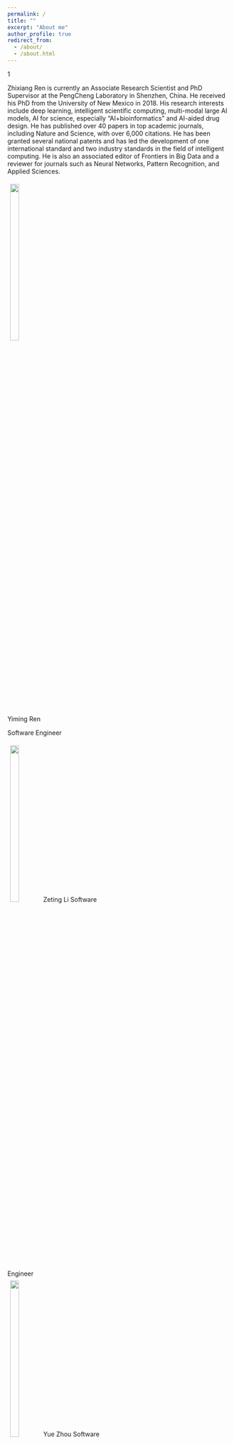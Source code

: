 ```yaml
---
permalink: /
title: ""
excerpt: "About me"
author_profile: true
redirect_from: 
  - /about/
  - /about.html
---
```


1

Zhixiang Ren is currently an Associate Research Scientist and PhD Supervisor at the PengCheng Laboratory in Shenzhen, China. He received his PhD from the University of New Mexico in 2018. His research interests include deep learning, intelligent scientific computing, multi-modal large AI models, AI for science, especially “AI+bioinformatics” and AI-aided drug design. He has published over 40 papers in top academic journals, including Nature and Science, with over 6,000 citations. He has been granted several national patents and has led the development of one international standard and two industry standards in the field of intelligent computing. He is also an associated editor of Frontiers in Big Data and a reviewer for journals such as Neural Networks, Pattern Recognition, and Applied Sciences.

<div style="float: left;">

  <div>
    <img style="width: 30%;padding: 3%;" src="/images/profile.png"></img>
    <p>Yiming Ren</p>
    <p>Software Engineer</p>
  </div>

  <div>
    <img style="width: 30%;padding: 3%;" src="/images/profile.png" />
    <h>Zeting Li</h>
    <h>Software Engineer</h>
  </div>

  <div>
    <img style="width: 30%;padding: 3%;" src="/images/profile.png" />
    <h>Yue Zhou</h>
    <h>Software Engineer</h>
  </div>

  <div>
    <img style="width: 30%;padding: 3%;" src="/images/profile.png" />
    <h>Tianyu Zhao</h>
    <h>Ph.D student</h>
  </div>

  <div>
    <img style="width: 30%;padding: 3%;" src="/images/profile.png" />
    <h>Taojie Kuang</h>
    <h>Ph.D student</h>
  </div>

  <div>
    <img style="width: 30%;padding: 3%;" src="/images/profile.png" />
    <h>Pengfei Liu</h>
    <h>Ph.D student</h>
  </div>
</div>

